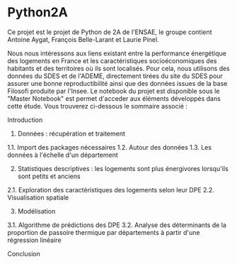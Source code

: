 # Python2A

Ce projet est le projet de Python de 2A de l'ENSAE, le groupe contient Antoine Aygat, François Belle-Larant et Laurie Pinel.

Nous nous intéressons aux liens existant entre la performance énergétique des logements en France et les caractéristiques socioéconomiques des habitants et des territoires où ils sont localisés. Pour cela, nous utilisons des données du SDES et de l'ADEME, directement tirées du site du SDES pour assurer une bonne reproductibilité ainsi que des données issues de la base Filosofi produite par l'Insee. Le notebook du projet est disponible sous le "Master Notebook" est permet d'acceder aux éléments développés dans cette étude. Vous trouverez ci-dessous le sommaire associé :

Introduction 

1. Données : récupération et traitement 

  1.1. Import des packages nécessaires 
  1.2. Autour des données 
  1.3. Les données à l'échelle d'un département 

2. Statistiques descriptives : les logements sont plus énergivores lorsqu'ils sont petits et anciens 

  2.1. Exploration des caractéristiques des logements selon leur DPE
  2.2. Visualisation spatiale 
 
3. Modélisation 

  3.1. Algorithme de prédictions des DPE 
  3.2. Analyse des déterminants de la proportion de passoire thermique par départements à partir d'une régression linéaire
  
Conclusion 
